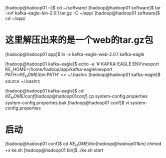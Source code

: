 [hadoop@hadoop01 ~]$ cd ~/software/
[hadoop@hadoop01 software]$ tar -xvf kafka-eagle-bin-2.0.1.tar.gz  -C ~/app/
[hadoop@hadoop01 software]$ cd ~/app/
# 这里解压出来的是一个web的tar.gz包
[hadoop@hadoop01 app]$ ln -s kafka-eagle-web-2.0.1 kafka-eagle

[hadoop@hadoop01 kafka-eagle]$ echo -e '# KAFKA-EAGLE ENV\nexport KE_HOME=/home/hadoop/app/kafka-eagle\nexport PATH=$KE_HOME/bin:$PATH' >> ~/.bashrc
[hadoop@hadoop01 kafka-eagle]$ source ~/.bashrc 

[hadoop@hadoop01 kafka-eagle]$ cd ${KE_HOME}/conf
[hadoop@hadoop01 conf]$ cp system-config.properties system-config.properties.bak
[hadoop@hadoop01 conf]$ vi system-config.properties



# 启动
[hadoop@hadoop01 conf]$ cd ${KE_HOME}/bin
[hadoop@hadoop01 bin]$ chmod +x ke.sh 
[hadoop@hadoop01 bin]$ ./ke.sh start


